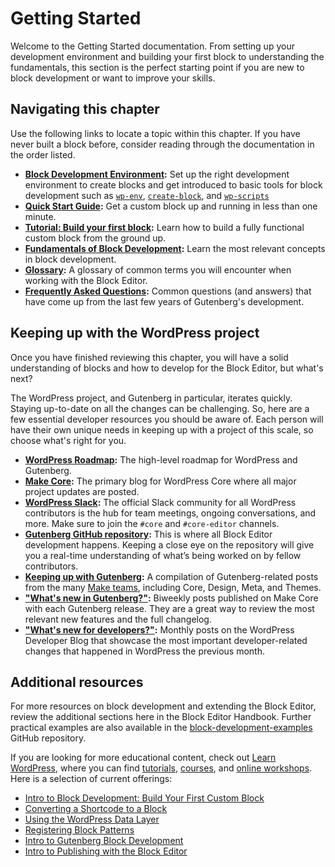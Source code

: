 # Getting Started

Welcome to the Getting Started documentation. From setting up your development environment and building your first block to understanding the fundamentals, this section is the perfect starting point if you are new to block development or want to improve your skills.

## Navigating this chapter

Use the following links to locate a topic within this chapter. If you have never built a block before, consider reading through the documentation in the order listed.

- **[Block Development Environment](https://developer.wordpress.org/block-editor/getting-started/devenv/):** Set up the right development environment to create blocks and get introduced to basic tools for block development such as [`wp-env`](https://developer.wordpress.org/block-editor/getting-started/devenv/get-started-with-wp-env/), [`create-block`](https://developer.wordpress.org/block-editor/getting-started/devenv/get-started-with-create-block/), and [`wp-scripts`](https://developer.wordpress.org/block-editor/getting-started/devenv/get-started-with-create-block/)
- **[Quick Start Guide](https://developer.wordpress.org/block-editor/getting-started/quick-start-guide/):** Get a custom block up and running in less than one minute.
- **[Tutorial: Build your first block](https://developer.wordpress.org/block-editor/getting-started/tutorial/):** Learn how to build a fully functional custom block from the ground up.
- **[Fundamentals of Block Development](https://developer.wordpress.org/block-editor/getting-started/fundamentals/):** Learn the most relevant concepts in block development.
- **[Glossary](https://developer.wordpress.org/block-editor/getting-started/glossary/):** A glossary of common terms you will encounter when working with the Block Editor.
- **[Frequently Asked Questions](https://developer.wordpress.org/block-editor/getting-started/faq/):** Common questions (and answers) that have come up from the last few years of Gutenberg's development.

## Keeping up with the WordPress project

Once you have finished reviewing this chapter, you will have a solid understanding of blocks and how to develop for the Block Editor, but what's next?

The WordPress project, and Gutenberg in particular, iterates quickly. Staying up-to-date on all the changes can be challenging. So, here are a few essential developer resources you should be aware of. Each person will have their own unique needs in keeping up with a project of this scale, so choose what's right for you.

- **[WordPress Roadmap](https://wordpress.org/about/roadmap/):** The high-level roadmap for WordPress and Gutenberg.
- **[Make Core](https://make.wordpress.org/core/):** The primary blog for WordPress Core where all major project updates are posted.
- **[WordPress Slack](https://make.wordpress.org/chat/):** The official Slack community for all WordPress contributors is the hub for team meetings, ongoing conversations, and more. Make sure to join the `#core` and `#core-editor` channels.
- **[Gutenberg GitHub repository](https://github.com/WordPress/gutenberg/):** This is where all Block Editor development happens. Keeping a close eye on the repository will give you a real-time understanding of what’s being worked on by fellow contributors.
- **[Keeping up with Gutenberg](https://make.wordpress.org/core/handbook/references/keeping-up-with-gutenberg-index/):** A compilation of Gutenberg-related posts from the many [Make teams](https://make.wordpress.org/), including Core, Design, Meta, and Themes.
- **["What's new in Gutenberg?"](https://make.wordpress.org/core/tag/gutenberg-new/):** Biweekly posts published on Make Core with each Gutenberg release. They are a great way to review the most relevant new features and the full changelog.
- **["What's new for developers?"](https://developer.wordpress.org/news/):** Monthly posts on the WordPress Developer Blog that showcase the most important developer-related changes that happened in WordPress the previous month.

## Additional resources

For more resources on block development and extending the Block Editor, review the additional sections here in the Block Editor Handbook. Further practical examples are also available in the [block-development-examples](https://github.com/WordPress/block-development-examples) GitHub repository.

If you are looking for more educational content, check out [Learn WordPress](https://learn.wordpress.org/), where you can find [tutorials](https://learn.wordpress.org/tutorials/), [courses](https://learn.wordpress.org/courses/), and [online workshops](https://learn.wordpress.org/online-workshops/). Here is a selection of current offerings:

- [Intro to Block Development: Build Your First Custom Block](https://learn.wordpress.org/course/introduction-to-block-development-build-your-first-custom-block/)
- [Converting a Shortcode to a Block](https://learn.wordpress.org/course/converting-a-shortcode-to-a-block/)
- [Using the WordPress Data Layer](https://learn.wordpress.org/course/using-the-wordpress-data-layer/)
- [Registering Block Patterns](https://learn.wordpress.org/workshop/registering-block-patterns/)
- [Intro to Gutenberg Block Development](https://learn.wordpress.org/workshop/intro-to-gutenberg-block-development/)
- [Intro to Publishing with the Block Editor](https://learn.wordpress.org/workshop/intro-to-publishing-with-the-block-editor/)
